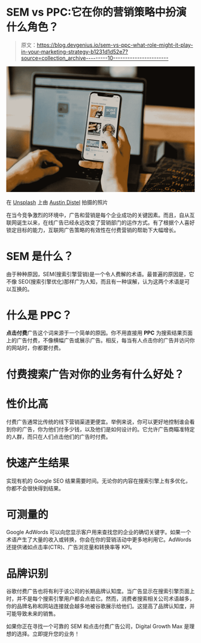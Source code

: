 # SEM vs PPC:它在你的营销策略中扮演什么角色？

> 原文：<https://blog.devgenius.io/sem-vs-ppc-what-role-might-it-play-in-your-marketing-strategy-b1231d1d52e7?source=collection_archive---------10----------------------->

![](img/201eb91fb56f5206f2b565eeab26e6e6.png)

在 [Unsplash](https://unsplash.com/s/photos/sem?utm_source=unsplash&utm_medium=referral&utm_content=creditCopyText) 上由 [Austin Distel](https://unsplash.com/@austindistel?utm_source=unsplash&utm_medium=referral&utm_content=creditCopyText) 拍摄的照片

在当今竞争激烈的环境中，广告和营销是每个企业成功的关键因素。而且，自从互联网诞生以来，在线广告已经永远改变了营销部门的运作方式。有了根据个人喜好锁定目标的能力，互联网广告策略的有效性在付费营销的帮助下大幅增长。

# SEM 是什么？

由于种种原因，SEM(搜索引擎营销)是一个令人费解的术语。最普遍的原因是，它不像 SEO(搜索引擎优化)那样广为人知，而且有一种误解，认为这两个术语是可以互换的。

# 什么是 PPC？

**点击付费**广告这个词来源于一个简单的原因。你不用直接用 **PPC** 为搜索结果页面上的广告付费，不像横幅广告或展示广告。相反，每当有人点击你的广告并访问你的网站时，你都要付费。

# 付费搜索广告对你的业务有什么好处？

# 性价比高

付费广告通常比传统的线下营销渠道更便宜。举例来说，你可以更好地控制谁会看到你的广告，你为他们付多少钱，以及他们是如何设计的。它允许广告商瞄准特定的人群，而只在人们点击他们的广告时付费。

# 快速产生结果

实现有机的 Google SEO 结果需要时间。无论你的内容在搜索引擎上有多优化，你都不会很快得到结果。

# 可测量的

Google AdWords 可以向您显示客户用来查找您的企业的确切关键字。如果一个术语产生了大量的收入或转换，你会在你的营销活动中更多地利用它。AdWords 还提供诸如点击率(CTR)、广告浏览量和转换率等 KPI。

# 品牌识别

谷歌付费广告也将有利于该公司的长期品牌认知度。当广告显示在搜索引擎页面上时，并不是每个搜索引擎用户都会点击它。然而，消费者搜索相关公司术语越多，你的品牌名称和网站连接就会越多地被谷歌展示给他们。这提高了品牌认知度，并可能导致未来的销售。

如果你正在寻找一个可靠的 SEM 和点击付费广告公司，Digital Growth Max 是理想的选择。立即提升您的业务！